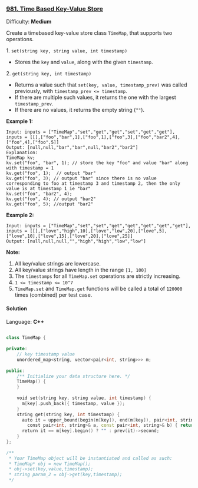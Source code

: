### [981\. Time Based Key-Value Store](https://leetcode.com/problems/time-based-key-value-store/)

Difficulty: **Medium**


Create a timebased key-value store class `TimeMap`, that supports two operations.

1\. `set(string key, string value, int timestamp)`

*   Stores the `key` and `value`, along with the given `timestamp`.

2\. `get(string key, int timestamp)`

*   Returns a value such that `set(key, value, timestamp_prev)` was called previously, with `timestamp_prev <= timestamp`.
*   If there are multiple such values, it returns the one with the largest `timestamp_prev`.
*   If there are no values, it returns the empty string (`""`).


**Example 1:**

```
Input: inputs = ["TimeMap","set","get","get","set","get","get"], inputs = [[],["foo","bar",1],["foo",1],["foo",3],["foo","bar2",4],["foo",4],["foo",5]]
Output: [null,null,"bar","bar",null,"bar2","bar2"]
Explanation:  
TimeMap kv;  
kv.set("foo", "bar", 1); // store the key "foo" and value "bar" along with timestamp = 1  
kv.get("foo", 1);  // output "bar"  
kv.get("foo", 3); // output "bar" since there is no value corresponding to foo at timestamp 3 and timestamp 2, then the only value is at timestamp 1 ie "bar"  
kv.set("foo", "bar2", 4);  
kv.get("foo", 4); // output "bar2"  
kv.get("foo", 5); //output "bar2"  

```


**Example 2:**

```
Input: inputs = ["TimeMap","set","set","get","get","get","get","get"], inputs = [[],["love","high",10],["love","low",20],["love",5],["love",10],["love",15],["love",20],["love",25]]
Output: [null,null,null,"","high","high","low","low"]
```


**Note:**

1.  All key/value strings are lowercase.
2.  All key/value strings have length in the range `[1, 100]`
3.  The `timestamps` for all `TimeMap.set` operations are strictly increasing.
4.  `1 <= timestamp <= 10^7`
5.  `TimeMap.set` and `TimeMap.get` functions will be called a total of `120000` times (combined) per test case.


#### Solution

Language: **C++**

```c++
​
class TimeMap {
    
private:
    // key timestamp value
    unordered_map<string, vector<pair<int, string>>> m;
    
public:
    /** Initialize your data structure here. */
    TimeMap() {
    }
    
    void set(string key, string value, int timestamp) {
      m[key].push_back({ timestamp, value });
    }
    string get(string key, int timestamp) {
      auto it = upper_bound(begin(m[key]), end(m[key]), pair<int, string>(timestamp, ""), [](
        const pair<int, string>& a, const pair<int, string>& b) { return a.first < b.first; });
      return it == m[key].begin() ? "" : prev(it)->second;
    }
};
​
/**
 * Your TimeMap object will be instantiated and called as such:
 * TimeMap* obj = new TimeMap();
 * obj->set(key,value,timestamp);
 * string param_2 = obj->get(key,timestamp);
 */
```
